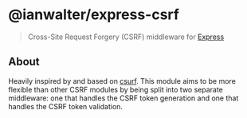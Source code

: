 # @ianwalter/express-csrf
> Cross-Site Request Forgery (CSRF) middleware for [Express][expressUrl]

## About

Heavily inspired by and based on [csurf][csurfUrl]. This module aims to be more
flexible than other CSRF modules by being split into two separate middleware:
one that handles the CSRF token generation and one that handles the CSRF token
validation.

[expressUrl]: https://expressjs.com/
[csurfUrl]: https://github.com/expressjs/csurf

